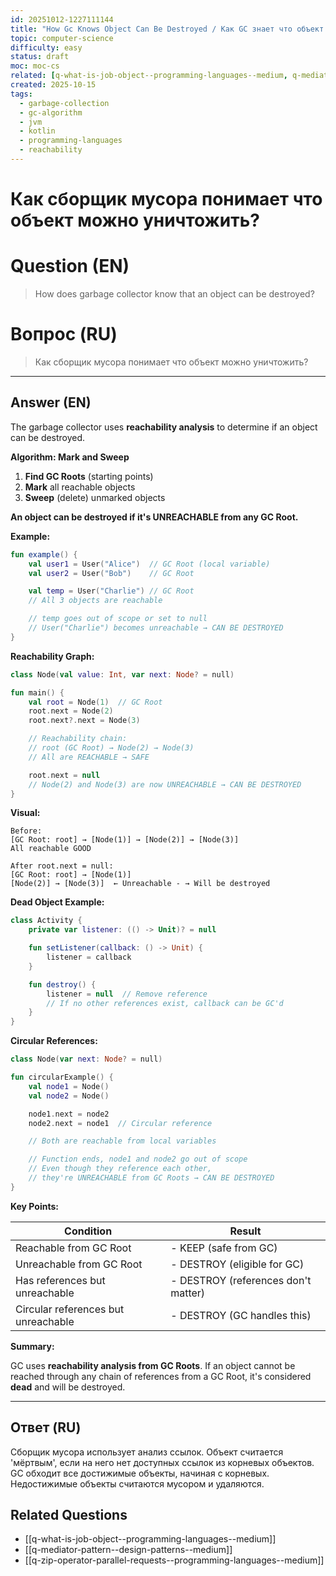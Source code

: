 ```yaml
---
id: 20251012-1227111144
title: "How Gc Knows Object Can Be Destroyed / Как GC знает что объект можно уничтожить"
topic: computer-science
difficulty: easy
status: draft
moc: moc-cs
related: [q-what-is-job-object--programming-languages--medium, q-mediator-pattern--design-patterns--medium, q-zip-operator-parallel-requests--programming-languages--medium]
created: 2025-10-15
tags:
  - garbage-collection
  - gc-algorithm
  - jvm
  - kotlin
  - programming-languages
  - reachability
---
```

# Как сборщик мусора понимает что объект можно уничтожить?

# Question (EN)
> How does garbage collector know that an object can be destroyed?

# Вопрос (RU)
> Как сборщик мусора понимает что объект можно уничтожить?

---

## Answer (EN)

The garbage collector uses **reachability analysis** to determine if an object can be destroyed.

**Algorithm: Mark and Sweep**

1. **Find GC Roots** (starting points)
2. **Mark** all reachable objects
3. **Sweep** (delete) unmarked objects

**An object can be destroyed if it's UNREACHABLE from any GC Root.**

**Example:**

```kotlin
fun example() {
    val user1 = User("Alice")  // GC Root (local variable)
    val user2 = User("Bob")    // GC Root

    val temp = User("Charlie") // GC Root
    // All 3 objects are reachable

    // temp goes out of scope or set to null
    // User("Charlie") becomes unreachable → CAN BE DESTROYED
}
```

**Reachability Graph:**

```kotlin
class Node(val value: Int, var next: Node? = null)

fun main() {
    val root = Node(1)  // GC Root
    root.next = Node(2)
    root.next?.next = Node(3)

    // Reachability chain:
    // root (GC Root) → Node(2) → Node(3)
    // All are REACHABLE → SAFE

    root.next = null
    // Node(2) and Node(3) are now UNREACHABLE → CAN BE DESTROYED
}
```

**Visual:**

```
Before:
[GC Root: root] → [Node(1)] → [Node(2)] → [Node(3)]
All reachable GOOD

After root.next = null:
[GC Root: root] → [Node(1)]
[Node(2)] → [Node(3)]  ← Unreachable - → Will be destroyed
```

**Dead Object Example:**

```kotlin
class Activity {
    private var listener: (() -> Unit)? = null

    fun setListener(callback: () -> Unit) {
        listener = callback
    }

    fun destroy() {
        listener = null  // Remove reference
        // If no other references exist, callback can be GC'd
    }
}
```

**Circular References:**

```kotlin
class Node(var next: Node? = null)

fun circularExample() {
    val node1 = Node()
    val node2 = Node()

    node1.next = node2
    node2.next = node1  // Circular reference

    // Both are reachable from local variables

    // Function ends, node1 and node2 go out of scope
    // Even though they reference each other,
    // they're UNREACHABLE from GC Roots → CAN BE DESTROYED
}
```

**Key Points:**

| Condition | Result |
|-----------|--------|
| Reachable from GC Root | - KEEP (safe from GC) |
| Unreachable from GC Root | - DESTROY (eligible for GC) |
| Has references but unreachable | - DESTROY (references don't matter) |
| Circular references but unreachable | - DESTROY (GC handles this) |

**Summary:**

GC uses **reachability analysis from GC Roots**. If an object cannot be reached through any chain of references from a GC Root, it's considered **dead** and will be destroyed.

---

## Ответ (RU)

Сборщик мусора использует анализ ссылок. Объект считается 'мёртвым', если на него нет доступных ссылок из корневых объектов. GC обходит все достижимые объекты, начиная с корневых. Недостижимые объекты считаются мусором и удаляются.

## Related Questions

- [[q-what-is-job-object--programming-languages--medium]]
- [[q-mediator-pattern--design-patterns--medium]]
- [[q-zip-operator-parallel-requests--programming-languages--medium]]
